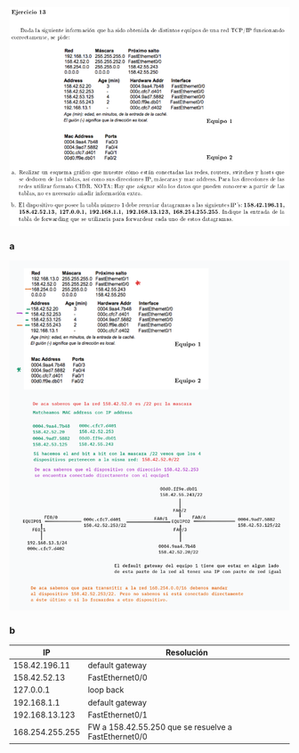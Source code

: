 ![](enunciado.png)


### a

![](eja.png)

### b

| IP              | Resolución                                            |
|-----------------|-------------------------------------------------------|
| 158.42.196.11   | default gateway                                       |
| 158.42.52.13    | FastEthernet0/0                                       |
| 127.0.0.1       | loop back                                             |
| 192.168.1.1     | default gateway                                       |
| 192.168.13.123  | FastEthernet0/1                                       |
| 168.254.255.255 | FW a 158.42.55.250 que se resuelve a  FastEthernet0/0 |